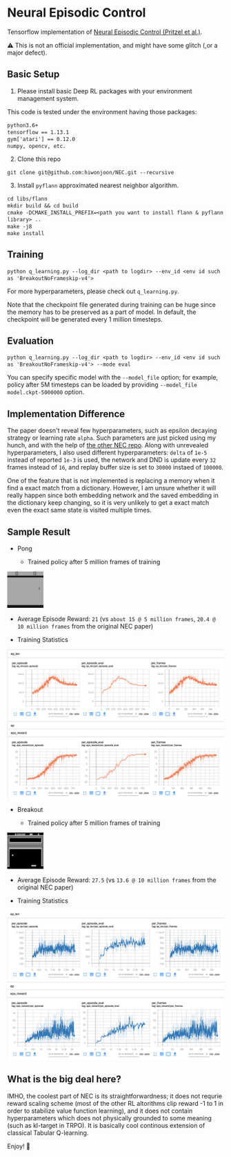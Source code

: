# Neural Episodic Control

Tensorflow implementation of [Neural Episodic Control (Pritzel et al.)](https://arxiv.org/abs/1703.01988).

:warning: This is not an official implementation, and might have some glitch (,or a major defect).

## Basic Setup

1. Please install basic Deep RL packages with your environment management system.

This code is tested under the environment having those packages:
```
python3.6+
tensorflow == 1.13.1
gym['atari'] == 0.12.0
numpy, opencv, etc.
```

2. Clone this repo

```
git clone git@github.com:hiwonjoon/NEC.git --recursive
```

3. Install `pyflann` approximated nearest neighbor algorithm.

```
cd libs/flann
mkdir build && cd build
cmake -DCMAKE_INSTALL_PREFIX=<path you want to install flann & pyflann library> ..
make -j8
make install
```

## Training

```
python q_learning.py --log_dir <path to logdir> --env_id <env id such as 'BreakoutNoFrameskip-v4'>
```

For more hyperparameters, please check out `q_learning.py`.

Note that the checkpoint file generated during training can be huge since the memory has to be preserved as a part of model.
In default, the checkpoint will be generated every 1 million timesteps.

## Evaluation

```
python q_learning.py --log_dir <path to logdir> --env_id <env id such as 'BreakoutNoFrameskip-v4'> --mode eval
```

You can specify specific model with the `--model_file` option; for example, policy after 5M timesteps can be loaded by providing `--model_file model.ckpt-5000000` option.

## Implementation Difference

The paper doesn't reveal few hyperparameters, such as epsilon decaying strategy or learning rate `alpha`. Such parameters are just picked using my hunch, and with the help of [the other NEC repo](https://github.com/mjacar/pytorch-nec). Along with unrevealed hyperparameters, I also used different hyperparameters: `delta` of `1e-5` instead of reported `1e-3` is used, the network and DND is update every `32` frames instead of `16`, and replay buffer size is set to `30000` instaed of `100000`.

One of the feature that is not implemented is replacing a memory when it find a exact match from a dictionary. However, I am unsure whether it will really happen since both embedding network and the saved embedding in the dictionary keep changing, so it is very unlikely to get a exact match even the exact same state is visited multiple times.

## Sample Result

- Pong

  - Trained policy after 5 million frames of training

![pong_after_5M_frames](assets/pong_policy_after_5M_frames.gif)

  - Average Episode Reward: `21` (vs `about 15 @ 5 million frames`, `20.4 @ 10 million frames` from the original NEC paper)

  - Training Statistics

![pong_training](assets/pong.png)

- Breakout

  - Trained policy after 5 million frames of training

![breakout_after_5M_frames](assets/breakout_policy_after_5M_frames.gif)

  - Average Episode Reward: `27.5` (vs `13.6 @ 10 million frames` from the original NEC paper)

  - Training Statistics

![pong_training](assets/breakout.png)

## What is the big deal here?

IMHO, the coolest part of NEC is its straightforwardness; it does not requrie reward scaling scheme (most of the other RL altorithms clip reward -1 to 1 in order to stabilize value function learning), and it does not contain hyperparameters which does not physically grounded to some meaning (such as kl-target in TRPO). It is basically cool continous extension of classical Tabular Q-learning.

Enjoy! :beer:

